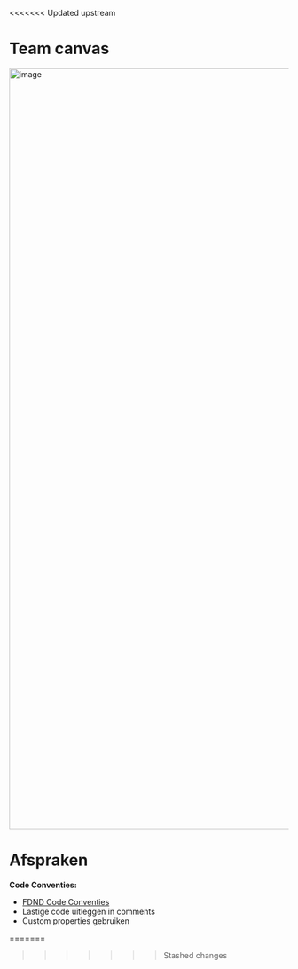 <<<<<<< Updated upstream
# **Team canvas**
<img width="1934" height="1370" alt="image" src="https://github.com/user-attachments/assets/34048aeb-0d54-4d8e-ae53-6589b33f2fb0" />

# **Afspraken**

**Code Conventies:**
- [FDND Code Conventies](https://docs.fdnd.nl/conventies.html)
- Lastige code uitleggen in comments
- Custom properties gebruiken
  
=======
>>>>>>> Stashed changes
